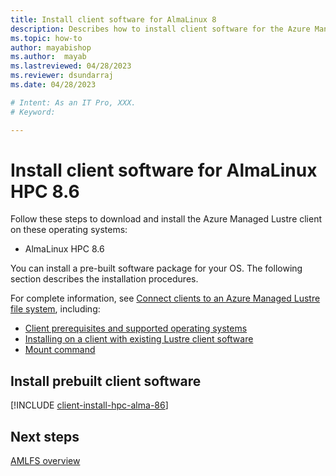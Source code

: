```yaml
---
title: Install client software for AlmaLinux 8
description: Describes how to install client software for the Azure Managed Lustre File System.
ms.topic: how-to
author: mayabishop
ms.author:  mayab
ms.lastreviewed: 04/28/2023
ms.reviewer: dsundarraj
ms.date: 04/28/2023

# Intent: As an IT Pro, XXX.
# Keyword: 

---
```


# Install client software for AlmaLinux HPC 8.6

Follow these steps to download and install the Azure Managed Lustre client on these operating systems:

* AlmaLinux HPC 8.6

You can install a pre-built software package for your OS. The following section describes the installation procedures.

For complete information, see [Connect clients to an Azure Managed Lustre file system](connect-clients.md), including:

* [Client prerequisites and supported operating systems](connect-clients.md#client-prerequisites)
* [Installing on a client with existing Lustre client software](connect-clients.md#update-a-lustre-client-to-the-current-version)
* [Mount command](connect-clients.md#mount-command)

## Install prebuilt client software

[!INCLUDE [client-install-hpc-alma-86](includes/client-install-hpc-alma-86.md)]

## Next steps

[AMLFS overview](amlfs-overview.md)
